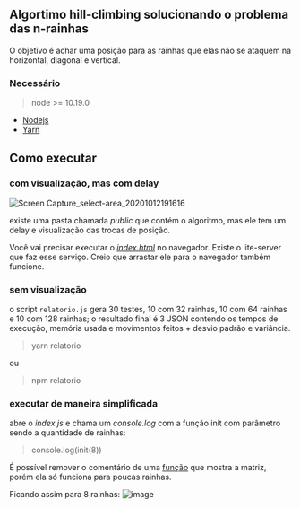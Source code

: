 
## Algortimo hill-climbing solucionando o problema das n-rainhas

O objetivo é achar uma posição para as rainhas que elas não se ataquem na horizontal, diagonal e vertical.


### Necessário
>  node >= 10.19.0
  - [Nodejs](https://nodejs.org/en/)
  - [Yarn](https://yarnpkg.com/)

## Como executar

### com visualização, mas com delay

![Screen Capture_select-area_20201012191616](https://user-images.githubusercontent.com/34286800/95798313-a6b37e00-0cbf-11eb-90a2-f99d812cdf4f.gif)

existe uma pasta chamada *public* que contém o algoritmo, mas ele tem um delay e visualização das trocas de posição.

Você vai precisar executar o *[index.html](https://github.com/xmatheus/hill-climbing-nRainhas/blob/master/public/index.html)* no navegador. Existe o lite-server que faz esse serviço.
Creio que arrastar ele para o navegador também funcione.


### sem visualização
o script `relatorio.js` gera 30 testes, 10 com 32 rainhas, 10 com 64 rainhas e 10 com 128 rainhas;
o resultado final é 3 JSON contendo os tempos de execução, memória usada e movimentos feitos + desvio padrão e variância.

> yarn relatorio

ou

> npm relatorio

### executar de maneira simplificada

abre o *index.js* e chama um *console.log* com a função init com parâmetro sendo a quantidade de rainhas:

> console.log(init(8))

É possível remover o comentário de uma  [função](https://github.com/xmatheus/hill-climbing-nRainhas/blob/818115a84cd844da840b065eb8fd94642024d83b/index.js#L35) que mostra a matriz, porém ela só funciona para poucas rainhas. 

Ficando assim para 8 rainhas:
![image](https://user-images.githubusercontent.com/34286800/95799370-6e616f00-0cc2-11eb-843d-e0d3be907375.png)
